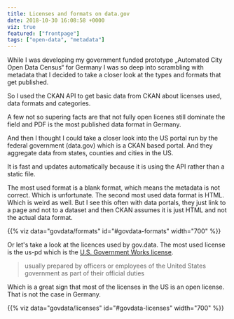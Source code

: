 ```yaml
---
title: Licenses and formats on data.gov
date: 2018-10-30 16:08:58 +0000
viz: true
featured: ["frontpage"]
tags: ["open-data", "metadata"]
---
```

While I was developing my government funded prototype „Automated City Open Data Census“ for Germany I was so deep into scrambling with metadata that I decided to take a closer look at the types and formats that get published.

So I used the CKAN API to get basic data from CKAN about licenses used, data formats and categories.

A few not so supering facts are that not fully open licenes still dominate the field and PDF is the most published data format in Germany.

And then I thought I could take a closer look into the US portal run by the federal government (data.gov) which is a CKAN based portal. And they aggregate data from states, counties and cities in the US.

It is fast and updates automatically because it is using the API rather than a static file.

The most used format is a blank format, which means the metadata is not correct. Which is unfortunate. The second most used data format is HTML. Which is weird as well. But I see this often with data portals, they just link to a page and not to a dataset and then CKAN assumes it is just HTML and not the actual data format.

<div id="govdata-formats"></div>

{{% viz data="govdata/formats" id="#govdata-formats" width="700" %}}

Or let's take a look at the licences used by gov.data. The most used license is the us-pd which is the [U.S. Government Works license](https://www.usa.gov/government-works).

> usually prepared by officers or employees of the United States government as part of their official duties

Which is a great sign that most of the licenses in the US is an open license. That is not the case in Germany.

<div id="govdata-licenses"></div>

{{% viz data="govdata/licenses" id="#govdata-licenses" width="700" %}}
